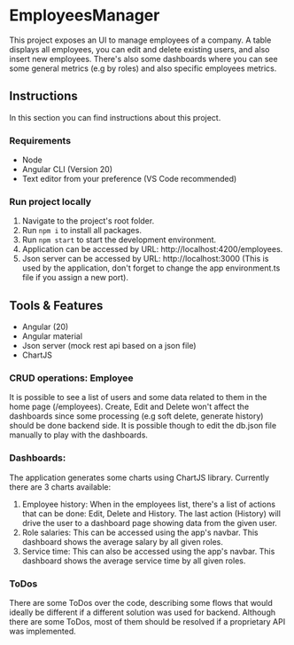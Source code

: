 # EmployeesManager

This project exposes an UI to manage employees of a company. A table displays all employees, you can edit and delete existing users, and also insert new employees.
There's also some dashboards where you can see some general metrics (e.g by roles) and also specific employees metrics.

## Instructions

In this section you can find instructions about this project.

### Requirements

- Node
- Angular CLI (Version 20)
- Text editor from your preference (VS Code recommended)

### Run project locally

1. Navigate to the project's root folder.
2. Run `npm i` to install all packages.
3. Run `npm start` to start the development environment.
4. Application can be accessed by URL: http://localhost:4200/employees.
5. Json server can be accessed by URL: http://localhost:3000 (This is used by the application, don't forget to change the app environment.ts file if you assign a new port).

## Tools & Features

- Angular (20)
- Angular material
- Json server (mock rest api based on a json file)
- ChartJS

### CRUD operations: Employee

It is possible to see a list of users and some data related to them in the home page (/employees).
Create, Edit and Delete won't affect the dashboards since some processing (e.g soft delete, generate history) should be done backend side.
It is possible though to edit the db.json file manually to play with the dashboards.

### Dashboards:

The application generates some charts using ChartJS library. Currently there are 3 charts available:
1. Employee history: When in the employees list, there's a list of actions that can be done: Edit, Delete and History. The last action (History) will drive the user to a dashboard page showing data from the given user.
2. Role salaries: This can be accessed using the app's navbar. This dashboard shows the average salary by all given roles.
3. Service time: This can also be accessed using the app's navbar. This dashboard shows the average service time by all given roles.

### ToDos

There are some ToDos over the code, describing some flows that would ideally be different if a different solution was used for backend.
Although there are some ToDos, most of them should be resolved if a proprietary API was implemented.